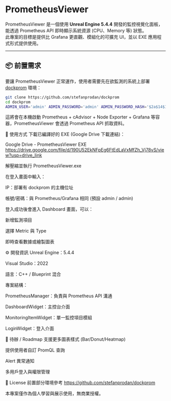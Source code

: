 # PrometheusViewer

PrometheusViewer 是一個使用 **Unreal Engine 5.4.4** 開發的監控視覺化面板，能透過 Prometheus API 即時顯示系統資源 (CPU、Memory 等) 狀態。  
此專案的目標是提供比 Grafana 更直觀、模組化的可擴充 UI，並以 EXE 應用程式形式提供使用。

---

## 📦 前置需求

要讓 PrometheusViewer 正常運作，使用者需要先在欲監測的系統上部署 [dockprom](https://github.com/stefanprodan/dockprom) 環境：

```bash
git clone https://github.com/stefanprodan/dockprom
cd dockprom
ADMIN_USER='admin' ADMIN_PASSWORD='admin' ADMIN_PASSWORD_HASH='$2a$14$1l.IozJx7xQRVmlkEQ32OeEEfP5mRxTpbDTCTcXRqn19gXD8YK1pO' docker-compose up -d
```

這將會在本機啟動 Prometheus + cAdvisor + Node Exporter + Grafana 等容器，PrometheusViewer 會透過 Prometheus API 抓取資料。

🚀 使用方式
下載已編譯好的 EXE (Google Drive 下載連結)：

Google Drive - PrometheusViewer EXE
https://drive.google.com/file/d/190U52EkNFpEg6FtEdLaVxMfZh_Vj78vS/view?usp=drive_link

解壓縮並執行 PrometheusViewer.exe

在登入畫面中輸入：

IP：部署有 dockprom 的主機位址

帳號/密碼：與 Prometheus/Grafana 相同 (預設 admin / admin)

登入成功後會進入 Dashboard 畫面，可以：

新增監測項目

選擇 Metric 與 Type

即時查看數據或繪製圖表

⚙️ 開發資訊
Unreal Engine：5.4.4

Visual Studio：2022

語言：C++ / Blueprint 混合

專案結構：

PrometheusManager：負責與 Prometheus API 溝通

DashboardWidget：主控台介面

MonitoringItemWidget：單一監控項目模組

LoginWidget：登入介面

📝 待辦 / Roadmap
 支援更多圖表樣式 (Bar/Donut/Heatmap)

 提供使用者自訂 PromQL 查詢

 Alert 異常通知

 多用戶登入與權限管理
 
📄 License
前置部分環境參考
https://github.com/stefanprodan/dockprom

本專案僅作為個人學習與展示使用，無商業授權。
